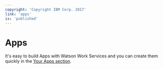 ```yaml
---
copyright: 'Copyright IBM Corp. 2017'
link: 'apps'
is: 'published'
---
```

# Apps

It's easy to build Apps with Watson Work Services and you can create them quickly in 
the [Your Apps section](https://developer.watsonwork.ibm.com/apps). 
